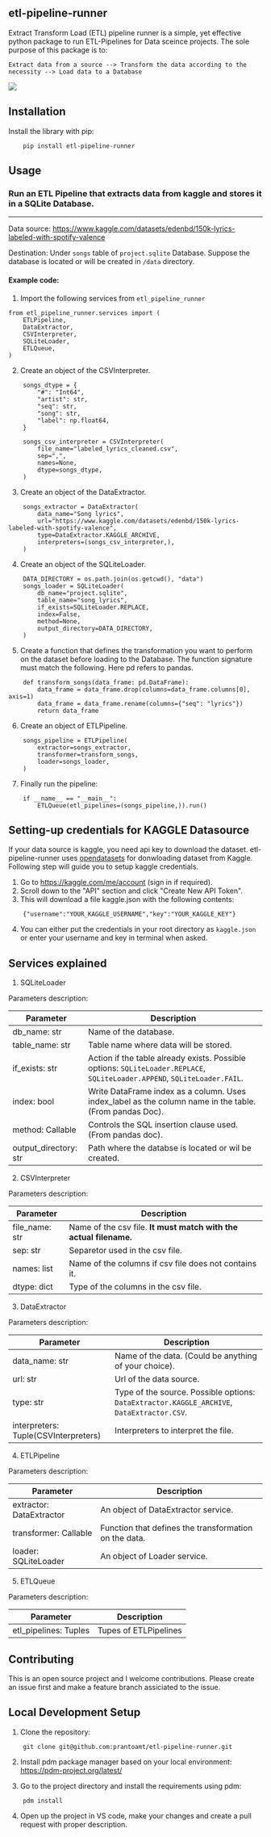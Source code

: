## etl-pipeline-runner


Extract Transform Load (ETL) pipeline runner is a simple, yet effective python 
package to run ETL-Pipelines for Data sceince projects. The sole purpose of this
package is to:

```Extract data from a source --> Transform the data according to the necessity --> Load data to a Database```

![](images/ETL-Pipeline.jpg?raw=true)


## Installation

Install the library with pip:


```
    pip install etl-pipeline-runner
```

## Usage
### Run an ETL Pipeline that extracts data from kaggle and stores it in a SQLite Database.
----------

Data source: https://www.kaggle.com/datasets/edenbd/150k-lyrics-labeled-with-spotify-valence

Destination: Under ``songs`` table of ``project.sqlite`` Database. Suppose the database is located or will be created in ``/data`` directory.

#### Example code:
1. Import the following services from ``etl_pipeline_runner``

```
from etl_pipeline_runner.services import (
    ETLPipeline,
    DataExtractor,
    CSVInterpreter,
    SQLiteLoader,
    ETLQueue,
)
```
2. Create an object of the CSVInterpreter.

``` 
    songs_dtype = {
        "#": "Int64",
        "artist": str,
        "seq": str,
        "song": str,
        "label": np.float64,
    }

    songs_csv_interpreter = CSVInterpreter(
        file_name="labeled_lyrics_cleaned.csv",
        sep=",",
        names=None,
        dtype=songs_dtype,
    )
```

3. Create an object of the DataExtractor.

```
    songs_extractor = DataExtractor(
        data_name="Song lyrics",
        url="https://www.kaggle.com/datasets/edenbd/150k-lyrics-labeled-with-spotify-valence",
        type=DataExtractor.KAGGLE_ARCHIVE,
        interpreters=(songs_csv_interpreter,),
    )
```

4. Create an object of the SQLiteLoader.

```
    DATA_DIRECTORY = os.path.join(os.getcwd(), "data")
    songs_loader = SQLiteLoader(
        db_name="project.sqlite",
        table_name="song_lyrics",
        if_exists=SQLiteLoader.REPLACE,
        index=False,
        method=None,
        output_directory=DATA_DIRECTORY,
    )
```

5. Create a function that defines the transformation you want to perform on the dataset before loading to the Database.
    The function signature must match the following. Here pd refers to pandas.

```
    def transform_songs(data_frame: pd.DataFrame):
        data_frame = data_frame.drop(columns=data_frame.columns[0], axis=1)
        data_frame = data_frame.rename(columns={"seq": "lyrics"})
        return data_frame
```

6. Create an object of ETLPipeline.

```
    songs_pipeline = ETLPipeline(
        extractor=songs_extractor,
        transformer=transform_songs,
        loader=songs_loader,
    )
```

7. Finally run the pipeline:

```
    if __name__ == "__main__":
        ETLQueue(etl_pipelines=(songs_pipeline,)).run()
```

## Setting-up credentials for KAGGLE Datasource
If your data source is kaggle, you need api key to download the dataset.
etl-pipeline-runner uses [opendatasets](https://github.com/JovianHQ/opendatasets) for donwloading dataset from Kaggle.  
Following step will guide you to setup kaggle credentials.

1. Go to https://kaggle.com/me/account (sign in if required).
2. Scroll down to the "API" section and click "Create New API Token".
3. This will download a file kaggle.json with the following contents:
```
    {"username":"YOUR_KAGGLE_USERNAME","key":"YOUR_KAGGLE_KEY"}
```
4. You can either put the credentials in your root directory as ``kaggle.json`` or enter your username and key in terminal when asked.

## Services explained

1. SQLiteLoader

Parameters description:

|             Parameter               |             Description                                                                                     |
|-------------------------------------|-------------------------------------------------------------------------------------------------------------|
|             db_name: str            | Name of the database.                                                                                       |
|             table_name: str         | Table name where data will be stored.                                                                       |
|             if_exists: str          | Action if the table already exists. Possible options: ``SQLiteLoader.REPLACE``, ``SQLiteLoader.APPEND``, ``SQLiteLoader.FAIL``.|
|             index: bool             | Write DataFrame index as a column. Uses index_label as the column name in the table. (From pandas Doc).     |
|             method: Callable        | Controls the SQL insertion clause used. (From pandas doc).                                                  |
|             output_directory: str   | Path where the databse is located or wil be created.                                                        |

2. CSVInterpreter

Parameters description:

|             Parameter               |             Description                                           |
|-------------------------------------|-------------------------------------------------------------------|
|           file_name: str            | Name of the csv file. **It must match with the actual filename.** |
|           sep: str                  | Separetor used in the csv file.                                   |
|           names: list               | Name of the columns if csv file does not contains it.             |
|           dtype: dict               | Type of the columns in the csv file.                              |

3. DataExtractor

Parameters description:

|             Parameter               |             Description                                                                               |
|-------------------------------------|-------------------------------------------------------------------------------------------------------|
|           data_name: str            | Name of the data. (Could be anything of your choice).                                                 |
|           url: str                  | Url of the data source.                                                                               |
|           type: str          | Type of the source. Possible options: ``DataExtractor.KAGGLE_ARCHIVE``, ``DataExtractor.CSV``.|
|           interpreters: Tuple(CSVInterpreters)     | Interpreters to interpret the file. |

4. ETLPipeline

Parameters description:

|             Parameter               |             Description           |
|-------------------------------------|-----------------------------------|
|       extractor: DataExtractor      | An object of DataExtractor service.  |
|       transformer: Callable         | Function that defines the transformation on the data. |
|       loader: SQLiteLoader          | An object of Loader service.      |

5. ETLQueue

Parameters description:

|             Parameter                 |             Description           |
|---------------------------------------|-----------------------------------|
| etl_pipelines: Tuples                 |       Tupes of ETLPipelines       |

## Contributing
This is an open source project and I welcome contributions. Please create an issue first and make a feature branch
assiciated to the issue.

## Local Development Setup

1. Clone the repository:

```
    git clone git@github.com:prantoamt/etl-pipeline-runner.git
```

2. Install pdm package manager based on your local environment: https://pdm-project.org/latest/

3. Go to the project directory and install the requirements using pdm:

```
    pdm install
```

4. Open up the project in VS code, make your changes and create a pull request with proper description.